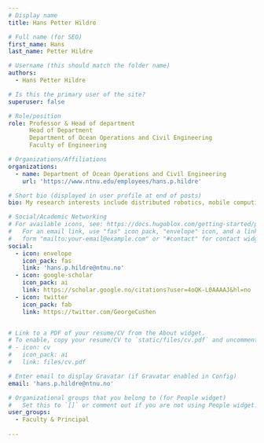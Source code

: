 ```yaml
---
# Display name
title: Hans Petter Hildre

# Full name (for SEO)
first_name: Hans
last_name: Petter Hildre

# Username (this should match the folder name)
authors:
  - Hans Petter Hildre

# Is this the primary user of the site?
superuser: false

# Role/position
role: Professor & Head of department
      Head of Department
      Department of Ocean Operations and Civil Engineering
      Faculty of Engineering

# Organizations/Affiliations
organizations:
  - name: Department of Ocean Operations and Civil Engineering
    url: 'https://www.ntnu.edu/employees/hans.p.hildre'

# Short bio (displayed in user profile at end of posts)
bio: My research interests include distributed robotics, mobile computing and programmable matter.

# Social/Academic Networking
# For available icons, see: https://docs.hugoblox.com/getting-started/page-builder/#icons
#   For an email link, use "fas" icon pack, "envelope" icon, and a link in the
#   form "mailto:your-email@example.com" or "#contact" for contact widget.
social:
  - icon: envelope
    icon_pack: fas
    link: 'hans.p.hildre@ntnu.no'
  - icon: google-scholar
    icon_pack: ai
    link: https://scholar.google.no/citations?user=4oQK-L0AAAAJ&hl=no
  - icon: twitter
    icon_pack: fab
    link: https://twitter.com/GeorgeCushen


# Link to a PDF of your resume/CV from the About widget.
# To enable, copy your resume/CV to `static/files/cv.pdf` and uncomment the lines below.
# - icon: cv
#   icon_pack: ai
#   link: files/cv.pdf

# Enter email to display Gravatar (if Gravatar enabled in Config)
email: 'hans.p.hildre@ntnu.no'

# Organizational groups that you belong to (for People widget)
#   Set this to `[]` or comment out if you are not using People widget.
user_groups:
  - Faculty & Principal
  
---
```


